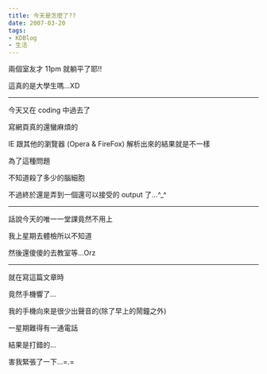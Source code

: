 ```yaml
---
title: 今天是怎麼了??
date: 2007-03-20
tags:
- KDBlog
- 生活
---
```

兩個室友才 11pm 就躺平了耶!!

這真的是大學生嗎...XD

---

今天又在 coding 中過去了

寫網頁真的還蠻麻煩的

IE 跟其他的瀏覽器 (Opera & FireFox) 解析出來的結果就是不一樣

為了這種問題

不知道殺了多少的腦細胞

不過終於還是弄到一個還可以接受的 output 了...^_^

---

話說今天的唯一一堂課竟然不用上

我上星期去體檢所以不知道

然後還傻傻的去教室等...Orz

---

就在寫這篇文章時

竟然手機響了...

我的手機向來是很少出聲音的(除了早上的鬧鐘之外)

一星期難得有一通電話

結果是打錯的...

害我緊張了一下...=.=

